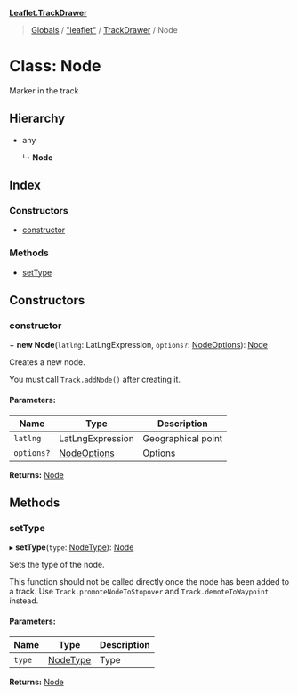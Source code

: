**[Leaflet.TrackDrawer](../README.md)**

> [Globals](../README.md) / ["leaflet"](../modules/_leaflet_.md) / [TrackDrawer](../modules/_leaflet_.trackdrawer.md) / Node

# Class: Node

Marker in the track

## Hierarchy

* any

  ↳ **Node**

## Index

### Constructors

* [constructor](_leaflet_.trackdrawer.node.md#constructor)

### Methods

* [setType](_leaflet_.trackdrawer.node.md#settype)

## Constructors

### constructor

\+ **new Node**(`latlng`: LatLngExpression, `options?`: [NodeOptions](../interfaces/_leaflet_.trackdrawer.nodeoptions.md)): [Node](_leaflet_.trackdrawer.node.md)

Creates a new node.

You must call `Track.addNode()` after creating it.

#### Parameters:

Name | Type | Description |
------ | ------ | ------ |
`latlng` | LatLngExpression | Geographical point |
`options?` | [NodeOptions](../interfaces/_leaflet_.trackdrawer.nodeoptions.md) | Options  |

**Returns:** [Node](_leaflet_.trackdrawer.node.md)

## Methods

### setType

▸ **setType**(`type`: [NodeType](../enums/_leaflet_.trackdrawer.nodetype.md)): [Node](_leaflet_.trackdrawer.node.md)

Sets the type of the node.

This function should not be called directly once the node has been added to a track.
Use `Track.promoteNodeToStopover` and `Track.demoteToWaypoint` instead.

#### Parameters:

Name | Type | Description |
------ | ------ | ------ |
`type` | [NodeType](../enums/_leaflet_.trackdrawer.nodetype.md) | Type  |

**Returns:** [Node](_leaflet_.trackdrawer.node.md)
